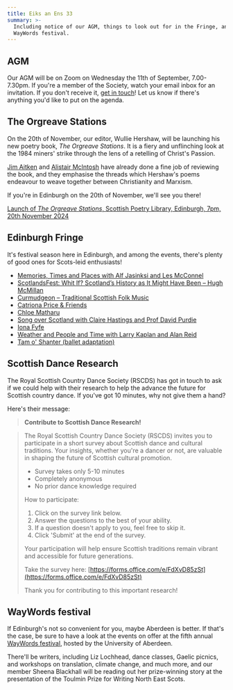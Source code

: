 ```yaml
---
title: Eiks an Ens 33
summary: >-
  Including notice of our AGM, things to look out for in the Fringe, and the
  WayWords festival.
---
```


## AGM

Our AGM will be on Zoom on Wednesday the 11th of September, 7.00-7.30pm. If
you're a member of the Society, watch your email inbox for an invitation. If
you don't receive it, [get in touch](mailto:lallans@hotmail.co.uk)! Let us know
if there's anything you'd like to put on the agenda.

## The Orgreave Stations

On the 20th of November, our editor, Wullie Hershaw, will be launching his new
poetry book, _The Orgreave Stations_. It is a fiery and unflinching look at the
1984 miners' strike through the lens of a retelling of Christ's Passion.

[Jim Aitken](https://culturematters.org.uk/index.php/arts/poetry/item/4581-the-orgreave-stations-by-william-hershaw)
and [Alistair McIntosh](https://culturematters.org.uk/index.php/arts/poetry/item/4602-a-powerful-work-of-scottish-working-class-liberation-theology-a-review-of-the-orgreave-stations)
have already done a fine job of reviewing the book, and they emphasise the
threads which Hershaw's poems endeavour to weave together between Christianity
and Marxism.

If you're in Edinburgh on the 20th of November, we'll see you there!

[Launch of _The Orgreave Stations_, Scottish Poetry Library, Edinburgh, 7pm, 20th November 2024](https://www.eventbrite.co.uk/e/the-edinburgh-launch-of-the-orgreave-stations-by-william-hershaw-tickets-953488699367?aff=oddtdtcreator)

## Edinburgh Fringe

It's festival season here in Edinburgh, and among the events, there's plenty of
good ones for Scots-leid enthusiasts!

- [Memories, Times and Places with Alf Jasinksi and Les McConnel](https://firestationcreative.co.uk/event/memories-times-and-places)
- [ScotlandsFest: Whit If? Scotland’s History as It Might Have Been – Hugh McMillan](https://tickets.edfringe.com/whats-on/scotlandsfest-whit-if-scotland-s-history-as-it-might-have-been-hugh-mcmillan)
- [Curmudgeon – Traditional Scottish Folk Music](https://tickets.edfringe.com/whats-on/curmudgeon-traditional-scottish-folk-music)
- [Catriona Price & Friends](https://tickets.edfringe.com/whats-on/catriona-price-friends)
- [Chloe Matharu](https://tickets.edfringe.com/whats-on/chloe-matharu)
- [Song over Scotland with Claire Hastings and Prof David Purdie](https://tickets.edfringe.com/whats-on/song-over-scotland)
- [Iona Fyfe](https://tickets.edfringe.com/whats-on/iona-fyfe)
- [Weather and People and Time with Larry Kaplan and Alan Reid](https://tickets.edfringe.com/whats-on/weather-and-people-and-time)
- [Tam o' Shanter (ballet adaptation)](https://tickets.edfringe.com/whats-on/tam-o-shanter)

## Scottish Dance Research

The Royal Scottish Country Dance Society (RSCDS) has got in touch to ask if we
could help with their research to help the advance the future for Scottish
country dance. If you've got 10 minutes, why not give them a hand?

Here's their message:

> **Contribute to Scottish Dance Research!**
                                                                                                                                                                                                                   
> The Royal Scottish Country Dance Society (RSCDS) invites you to participate
> in a short survey about Scottish dance and cultural traditions. Your insights,
> whether you're a dancer or not, are valuable in shaping the future of Scottish
> cultural promotion.
> 
> - Survey takes only 5-10 minutes
> - Completely anonymous
> - No prior dance knowledge required
> 
> How to participate:
> 
> 1. Click on the survey link below.
> 2. Answer the questions to the best of your ability.
> 3. If a question doesn't apply to you, feel free to skip it.
> 4. Click 'Submit' at the end of the survey.
> 
> Your participation will help ensure Scottish traditions remain vibrant and
> accessible for future generations.
> 
> Take the survey here:
> [https://forms.office.com/e/FdXvD85zSt](https://forms.office.com/e/FdXvD85zSt)
> 
> Thank you for contributing to this important research!

## WayWords festival

If Edinburgh's not so convenient for you, maybe Aberdeen is better. If that's
the case, be sure to have a look at the events on offer at the fifth annual
[WayWords festival](https://www.waywordfestival.com), hosted by the University
of Aberdeen.

There'll be writers, including Liz Lochhead, dance classes, Gaelic picnics, and
workshops on translation, climate change, and much more, and our member Sheena
Blackhall will be reading out her prize-winning story at the presentation of the
Toulmin Prize for Writing North East Scots.
